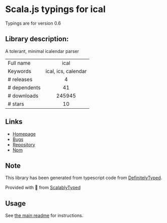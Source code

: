 
# Scala.js typings for ical

Typings are for version 0.6

## Library description:
A tolerant, minimal icalendar parser

|                    |                 |
| ------------------ | :-------------: |
| Full name          | ical |
| Keywords           | ical, ics, calendar |
| # releases         | 4 |
| # dependents       | 41 |
| # downloads        | 245945 |
| # stars            | 10 |

## Links
- [Homepage](https://github.com/peterbraden/ical.js)
- [Bugs](https://github.com/peterbraden/ical.js/issues)
- [Repository](https://github.com/peterbraden/ical.js)
- [Npm](https://www.npmjs.com/package/ical)
    


## Note
This library has been generated from typescript code from [DefinitelyTyped](https://definitelytyped.org).

Provided with :purple_heart: from [ScalablyTyped](https://github.com/oyvindberg/ScalablyTyped)

## Usage
See [the main readme](../../readme.md) for instructions.


